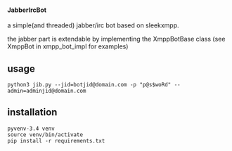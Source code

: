 #### JabberIrcBot
a simple(and threaded) jabber/irc bot based on sleekxmpp.

the jabber part is extendable by implementing the XmppBotBase class (see XmppBot in xmpp_bot_impl for examples)

## usage
    python3 jib.py --jid=botjid@domain.com -p "p@s$woRd" --admin=adminjid@domain.com


## installation
    pyvenv-3.4 venv
    source venv/bin/activate
    pip install -r requirements.txt 
    



